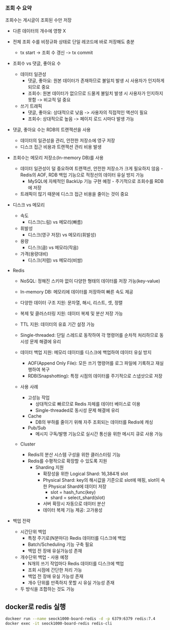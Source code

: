 ### 조회 수 요약

조회수는 게시글이 조회된 수만 저장
- 다른 데이터의 개수에 영향 X
- 전체 조회 수를 비정규화 상태로 단일 레코드에 바로 저장해도 충분
  - tx start -> 조회 수 갱신 -> tx commit
- 조회수 vs 댓글, 좋아요 수
  - 데이터 일관성
    - 댓글, 좋아요: 원본 데이터가 존재하므로 불일치 발생 시 사용자가 인지하게 되므로 중요
    - 조회수: 원본 데이터가 없으므로 드물게 불일치 발생 시 사용자가 인지하지 못함 -> 비교적 덜 중요
  - 쓰기 트래픽
    - 댓글, 좋아요: 상대적으로 낮음 -> 사용자의 직접적인 액션이 필요
    - 조회수: 상대적으로 높음 -> 페이지 로드 시마다 발생 가능
- 댓글, 좋아요 수는 RDB의 트랜잭션을 사용
  - 데이터의 일관성을 관리, 안전한 저장소에 영구 저장
  - 디스크 접근 비용과 트랜잭션 관리 비용 발생
- 조회수는 메모리 저장소(In-memory DB)를 사용
  - 데이터 일관성이 덜 중요하여 트랜잭션, 안전한 저장소가 크게 필요하지 않음 - Redis의 AOF, RDB 백업 기능으로 적정선의 데이터 유실 방지 가능
    - MySQL에 자체적인 BackUp 기능 구현 예정 - 주기적으로 조회수를 RDB에 저장
  - 트래픽이 많기 때문에 디스크 접근 비용을 줄이는 것이 중요

- 디스크 vs 메모리
  - 속도
    - 디스크(느림) vs 메모리(빠름)
  - 휘발성
    - 디스크(영구 저장) vs 메모리(휘발성)
  - 용량
    - 디스크(큼) vs 메모리(작음)
  - 가격(용량대비)
    - 디스크(저렴) vs 메모리(비쌈)

- Redis
  - NoSQL: 정해진 스키마 없이 다양한 형태의 데이터를 저장 가능(key-value)
  - In-memory DB: 메모리에 데이터를 저장하여 빠른 속도 제공
  - 다양한 데이터 구조 지원: 문자열, 해시, 리스트, 셋, 정렬
  - 복제 및 클러스터링 지원: 데이터 복제 및 분산 저장 가능
  - TTL 지원: 데이터의 유효 기간 설정 가능
  - Single-threaded: 단일 스레드로 동작하여 각 명령어를 순차적 처리하므로 동시성 문제 해결에 유리
  - 데이터 백업 지원: 메모리 데이터를 디스크에 백업하여 데이터 유실 방지
    - AOF(Append Only File): 모든 쓰기 명령어를 로그 파일에 기록하고 재실행하여 복구
    - RDB(Snapshotting): 특정 시점의 데이터를 주기적으로 스냅샷으로 저장
  - 사용 사례
    - 고성능 작업
      - 상대적으로 빠르므로 Redis 자체를 데이터 베이스로 이용
      - Single-threaded로 동시성 문제 해결에 유리
    - Cache
      - DB의 부하를 줄이기 위해 자주 조회되는 데이터를 Redis에 캐싱
    - Pub/Sub
      - 메시지 구독/발행 기능으로 실시간 통신을 위한 메시지 큐로 사용 가능
  
  - Cluster
    - Redis의 분산 시스템 구성을 위한 클러스터링 기능
    - Redis를 수평적으로 확장할 수 있도록 지원
      - Sharding 지원
        - 확장성을 위한 Logical Shard: 16,384개 slot
        - Physical Shard: key의 해시값을 기준으로 slot에 매핑, slot이 속한 Physical Shard에 데이터 저장
          - slot = hash_func(key)
          - shard = select_shard(slot) 
        - 서버 확장시 자동으로 데이터 분산
        - 데이터 복제 기능 제공: 고가용성 
        
- 백업 전략
  - 시간단위 백업
    - 특정 주기로(N분마다) Redis 데이터를 디스크에 백업
    - Batch/Scheduling 기능 구축 필요
    - 백업 전 장애 유실가능성 존재
  - 개수단위 백업 - 사용 예정
    - N개의 쓰기 작업마다 Redis 데이터를 디스크에 백업
    - 조회 시점에 간단한 처리 가능
    - 백업 전 장애 유실 가능성 존재
    - 개수 단위를 만족하지 못할 시 유실 가능성 존재
  - 두 방식을 조합하는 것도 가능

## docker로 redis 실행
```bash
dockeer run --name seock1000-board-redis -d -p 6379:6379 redis:7.4
docker exec -it seock1000-board-redis redis-cli
```